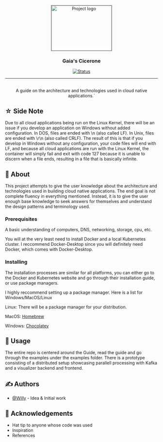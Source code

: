 <p align="center">
  <a href="" rel="noopener">
 <img width=200px height=150px src="https://gaiatheblog.files.wordpress.com/2016/02/gaia-the-blog.png?w=225&h=300" alt="Project logo"></a>
</p>

<h3 align="center">Gaia's Cicerone</h3>

<div align="center">

[![Status](https://img.shields.io/badge/status-active-success.svg)]()

</div>

---

<p align="center"> 
    <br> A guide on the architecture and technologies used in cloud native applications.`
</p>

## ☆ Side Note <a name = "Side Note"></a>

Due to all cloud applications being run on the Linux Kernel, there will be an issue if you develop an application on Windows without added configuration. In DOS, files are ended with \n (also called LF). In Unix, files are ended with \r\n (also called CRLF). The result of this is that if you develop in Windows without any configuration, your code files will end with LF, and because all cloud applications are run with the Linux Kernel, the container will simply fail and exit with code 127 because it is unable to discern when a file ends, resulting in a file that is basically infinite.


## 🧐 About <a name = "about"></a>

This project attempts to give the user knowledge about the architecture and technologies used in building cloud native applications. The end goal is not complete fluency in everything mentioned. Instead, it is to give the user enough base knowledge to seek answers for themselves and understand the design patterns and terminology used.


### Prerequisites

A basic understanding of computers, DNS, networking, storage, cpu, etc.

You will at the very least need to install Docker and a local Kubernetes cluster. I reccommend Docker-Desktop since you will definitely need Docker, which comes with Docker-Desktop.

### Installing

The installation processes are similar for all platforms, you can either go to the Docker and Kubernetes website and go through their installation guide, or use package managers. 

I highly reccommend setting up a package manager. Here is a list for Windows/MacOS/Linux

Linux: There will be a package manager for your distribution.

MacOS: [Homebrew](https://brew.sh)

Windows: [Chocolatey](https://chocolatey.org)


## 🎈 Usage <a name="usage"></a>

The entire repo is centered around the Guide, read the guide and go through the examples under the examples folder. There is a prototype consisting of a distributed setup showcasing parallell processing with Kafka and a visualizer backend and frontend.


## ✍️ Authors <a name = "authors"></a>

- [@Willy](https://github.com/trashpandarecon) - Idea & Initial work


## 🎉 Acknowledgements <a name = "acknowledgement"></a>

- Hat tip to anyone whose code was used
- Inspiration
- References
